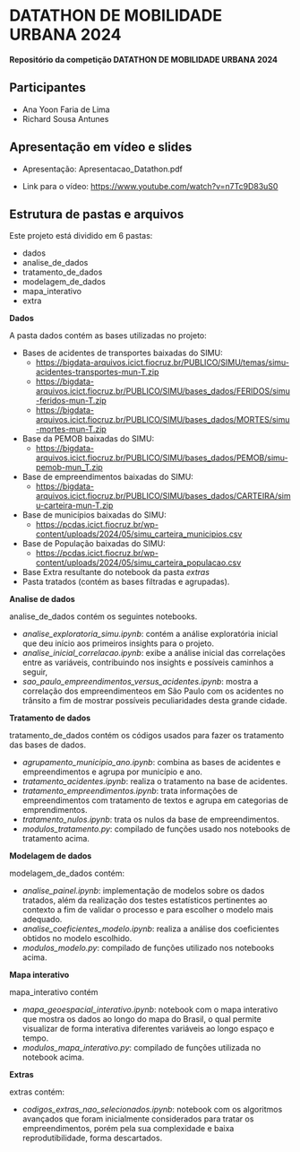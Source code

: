 # DATATHON DE MOBILIDADE URBANA 2024 

**Repositório da competição DATATHON DE MOBILIDADE URBANA 2024**

## Participantes
- Ana Yoon Faria de Lima
- Richard Sousa Antunes

## Apresentação em vídeo e slides

- Apresentação: Apresentacao_Datathon.pdf

- Link para o vídeo: 
https://www.youtube.com/watch?v=n7Tc9D83uS0

## Estrutura de pastas e arquivos

Este projeto está dividido em 6 pastas:

- dados
- analise_de_dados
- tratamento_de_dados
- modelagem_de_dados
- mapa_interativo
- extra


**Dados** 

A pasta dados contém as bases utilizadas no projeto:
- Bases de acidentes de transportes baixadas do SIMU:
    - https://bigdata-arquivos.icict.fiocruz.br/PUBLICO/SIMU/temas/simu-acidentes-transportes-mun-T.zip
    - https://bigdata-arquivos.icict.fiocruz.br/PUBLICO/SIMU/bases_dados/FERIDOS/simu-feridos-mun-T.zip
    - https://bigdata-arquivos.icict.fiocruz.br/PUBLICO/SIMU/bases_dados/MORTES/simu-mortes-mun-T.zip
- Base da PEMOB baixadas do SIMU:
    - https://bigdata-arquivos.icict.fiocruz.br/PUBLICO/SIMU/bases_dados/PEMOB/simu-pemob-mun_T.zip
- Base de empreendimentos baixadas do SIMU:
    - https://bigdata-arquivos.icict.fiocruz.br/PUBLICO/SIMU/bases_dados/CARTEIRA/simu-carteira-mun-T.zip
- Base de municípios baixadas do SIMU:
    - https://pcdas.icict.fiocruz.br/wp-content/uploads/2024/05/simu_carteira_municipios.csv
- Base de População baixadas do SIMU:
    - https://pcdas.icict.fiocruz.br/wp-content/uploads/2024/05/simu_carteira_populacao.csv
- Base Extra resultante do notebook da pasta *extras*
- Pasta tratados (contém as bases filtradas e agrupadas).

**Analise de dados**

analise_de_dados contém os seguintes notebooks.
- *analise_exploratoria_simu.ipynb*: contém a análise exploratória inicial que deu início aos primeiros insights para o projeto.
- *analise_inicial_correlacao.ipynb*: exibe a análise inicial das correlações entre as variáveis, contribuindo nos insights e possíveis caminhos a seguir, 
- *sao_paulo_empreendimentos_versus_acidentes.ipynb*: mostra a correlação dos empreendimenteos em São Paulo com os acidentes no trânsito a fim de mostrar possíveis peculiaridades desta grande cidade.

**Tratamento de dados**

tratamento_de_dados contém os códigos usados para fazer os tratamento das bases de dados.
- *agrupamento_municipio_ano.ipynb*: combina as bases de acidentes e empreendimentos e agrupa por município e ano.
- *tratamento_acidentes.ipynb*: realiza o tratamento na base de acidentes.
- *tratamento_empreendimentos.ipynb*: trata informações de empreendimentos com tratamento de textos e agrupa em categorias de emprendimentos.
- *tratamento_nulos.ipynb*: trata os nulos da base de empreendimentos.
- *modulos_tratamento.py*: compilado de funções usado nos notebooks de tratamento acima.

**Modelagem de dados**

modelagem_de_dados contém:
- *analise_painel.ipynb*: implementação de modelos sobre os dados tratados, além da realização dos testes estatísticos pertinentes ao contexto a fim de validar o processo e para escolher o modelo mais adequado.
- *analise_coeficientes_modelo.ipynb*: realiza a análise dos coeficientes obtidos no modelo escolhido.
- *modulos_modelo.py*: compilado de funções utilizado nos notebooks acima.

**Mapa interativo**

mapa_interativo contém
- *mapa_geoespacial_interativo.ipynb*: notebook com o mapa interativo que mostra os dados ao longo do mapa do Brasil, o qual permite visualizar de forma interativa diferentes variáveis ao longo espaço e tempo.
- *modulos_mapa_interativo.py*: compilado de funções utilizada no notebook acima.

**Extras**

extras contém:
- *codigos_extras_nao_selecionados.ipynb*: notebook com os algoritmos avançados que foram inicialmente considerados para tratar os empreendimentos, porém pela sua complexidade e baixa reprodutibilidade, forma descartados.